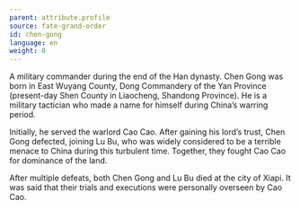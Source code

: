 ```yaml
---
parent: attribute.profile
source: fate-grand-order
id: chen-gong
language: en
weight: 0
---
```


A military commander during the end of the Han dynasty.
Chen Gong was born in East Wuyang County, Dong Commandery of the Yan Province (present-day Shen County in Liaocheng, Shandong Province). He is a military tactician who made a name for himself during China’s warring period.

Initially, he served the warlord Cao Cao. After gaining his lord’s trust, Chen Gong defected, joining Lu Bu, who was widely considered to be a terrible menace to China during this turbulent time. Together, they fought Cao Cao for dominance of the land.

After multiple defeats, both Chen Gong and Lu Bu died at the city of Xiapi. It was said that their trials and executions were personally overseen by Cao Cao.
